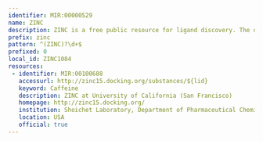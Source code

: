 ```yaml
---
identifier: MIR:00000529
name: ZINC
description: ZINC is a free public resource for ligand discovery. The database contains over twenty million commercially available molecules in biologically relevant representations that may be downloaded in popular ready-to-dock formats and subsets. The Web site enables searches by structure, biological activity, physical property, vendor, catalog number, name, and CAS number.
prefix: zinc
pattern: ^(ZINC)?\d+$
prefixed: 0
local_id: ZINC1084
resources:
 - identifier: MIR:00100688
   accessurl: http://zinc15.docking.org/substances/${lid}
   keyword: Caffeine
   description: ZINC at University of California (San Francisco)
   homepage: http://zinc15.docking.org/
   institution: Shoichet Laboratory, Department of Pharmaceutical Chemistry, University of California, San Francisco
   location: USA
   official: true
---
```

